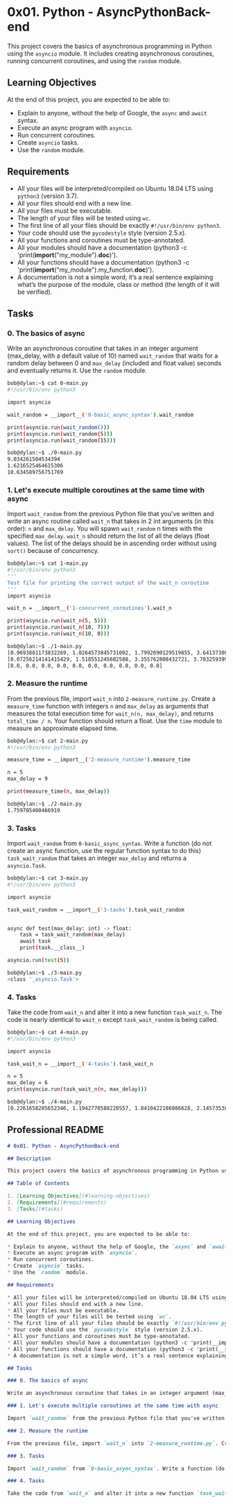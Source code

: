 # 0x01. Python - AsyncPythonBack-end

This project covers the basics of asynchronous programming in Python using the `asyncio` module. It includes creating asynchronous coroutines, running concurrent coroutines, and using the `random` module.

## Learning Objectives

At the end of this project, you are expected to be able to:

* Explain to anyone, without the help of Google, the `async` and `await` syntax.
* Execute an async program with `asyncio`.
* Run concurrent coroutines.
* Create `asyncio` tasks.
* Use the `random` module.

## Requirements

* All your files will be interpreted/compiled on Ubuntu 18.04 LTS using `python3` (version 3.7).
* All your files should end with a new line.
* All your files must be executable.
* The length of your files will be tested using `wc`.
* The first line of all your files should be exactly `#!/usr/bin/env python3`.
* Your code should use the `pycodestyle` style (version 2.5.x).
* All your functions and coroutines must be type-annotated.
* All your modules should have a documentation (python3 -c 'print(__import__("my_module").__doc__)').
* All your functions should have a documentation (python3 -c 'print(__import__("my_module").my_function.__doc__)').
* A documentation is not a simple word, it’s a real sentence explaining what’s the purpose of the module, class or method (the length of it will be verified).

## Tasks

### 0. The basics of async

Write an asynchronous coroutine that takes in an integer argument (max_delay, with a default value of 10) named `wait_random` that waits for a random delay between 0 and `max_delay` (included and float value) seconds and eventually returns it. Use the `random` module.

```bash
bob@dylan:~$ cat 0-main.py
#!/usr/bin/env python3

import asyncio

wait_random = __import__('0-basic_async_syntax').wait_random

print(asyncio.run(wait_random()))
print(asyncio.run(wait_random(5)))
print(asyncio.run(wait_random(15)))

bob@dylan:~$ ./0-main.py
9.034261504534394
1.6216525464615306
10.634589756751769
```

### 1. Let's execute multiple coroutines at the same time with async

Import `wait_random` from the previous Python file that you've written and write an async routine called `wait_n` that takes in 2 int arguments (in this order): `n` and `max_delay`. You will spawn `wait_random` n times with the specified `max_delay`. `wait_n` should return the list of all the delays (float values). The list of the delays should be in ascending order without using `sort()` because of concurrency.

```bash
bob@dylan:~$ cat 1-main.py
#!/usr/bin/env python3
'''
Test file for printing the correct output of the wait_n coroutine
'''
import asyncio

wait_n = __import__('1-concurrent_coroutines').wait_n

print(asyncio.run(wait_n(5, 5)))
print(asyncio.run(wait_n(10, 7)))
print(asyncio.run(wait_n(10, 0)))

bob@dylan:~$ ./1-main.py
[0.9693881173832269, 1.0264573845731002, 1.7992690129519855, 3.641373003434587, 4.500011569340617]
[0.07256214141415429, 1.518551245602588, 3.355762808432721, 3.7032593997182923, 3.7796178143655546, 4.744537840582318, 5.50781365463315, 5.758942587637626, 6.109707751654879, 6.831351588271327]
[0.0, 0.0, 0.0, 0.0, 0.0, 0.0, 0.0, 0.0, 0.0, 0.0]
```

### 2. Measure the runtime

From the previous file, import `wait_n` into `2-measure_runtime.py`. Create a `measure_time` function with integers `n` and `max_delay` as arguments that measures the total execution time for `wait_n(n, max_delay)`, and returns `total_time / n`. Your function should return a float. Use the `time` module to measure an approximate elapsed time.

```bash
bob@dylan:~$ cat 2-main.py
#!/usr/bin/env python3

measure_time = __import__('2-measure_runtime').measure_time

n = 5
max_delay = 9

print(measure_time(n, max_delay))

bob@dylan:~$ ./2-main.py
1.759705400466919
```

### 3. Tasks

Import `wait_random` from `0-basic_async_syntax`. Write a function (do not create an async function, use the regular function syntax to do this) `task_wait_random` that takes an integer `max_delay` and returns a `asyncio.Task`.

```bash
bob@dylan:~$ cat 3-main.py
#!/usr/bin/env python3

import asyncio

task_wait_random = __import__('3-tasks').task_wait_random


async def test(max_delay: int) -> float:
    task = task_wait_random(max_delay)
    await task
    print(task.__class__)

asyncio.run(test(5))

bob@dylan:~$ ./3-main.py
<class '_asyncio.Task'>
```

### 4. Tasks

Take the code from `wait_n` and alter it into a new function `task_wait_n`. The code is nearly identical to `wait_n` except `task_wait_random` is being called.

```bash
bob@dylan:~$ cat 4-main.py
#!/usr/bin/env python3

import asyncio

task_wait_n = __import__('4-tasks').task_wait_n

n = 5
max_delay = 6
print(asyncio.run(task_wait_n(n, max_delay)))

bob@dylan:~$ ./4-main.py
[0.2261658205652346, 1.1942770588220557, 1.8410422186086628, 2.1457353803430523, 4.002505454641153]
```

## Professional README

```markdown
# 0x01. Python - AsyncPythonBack-end

## Description

This project covers the basics of asynchronous programming in Python using the `asyncio` module. It includes creating asynchronous coroutines, running concurrent coroutines, and using the `random` module.

## Table of Contents

1. [Learning Objectives](#learning-objectives)
2. [Requirements](#requirements)
3. [Tasks](#tasks)

## Learning Objectives

At the end of this project, you are expected to be able to:

* Explain to anyone, without the help of Google, the `async` and `await` syntax.
* Execute an async program with `asyncio`.
* Run concurrent coroutines.
* Create `asyncio` tasks.
* Use the `random` module.

## Requirements

* All your files will be interpreted/compiled on Ubuntu 18.04 LTS using `python3` (version 3.7).
* All your files should end with a new line.
* All your files must be executable.
* The length of your files will be tested using `wc`.
* The first line of all your files should be exactly `#!/usr/bin/env python3`.
* Your code should use the `pycodestyle` style (version 2.5.x).
* All your functions and coroutines must be type-annotated.
* All your modules should have a documentation (python3 -c 'print(__import__("my_module").__doc__)').
* All your functions should have a documentation (python3 -c 'print(__import__("my_module").my_function.__doc__)').
* A documentation is not a simple word, it’s a real sentence explaining what’s the purpose of the module, class or method (the length of it will be verified).

## Tasks

### 0. The basics of async

Write an asynchronous coroutine that takes in an integer argument (max_delay, with a default value of 10) named `wait_random` that waits for a random delay between 0 and `max_delay` (included and float value) seconds and eventually returns it. Use the `random` module.

### 1. Let's execute multiple coroutines at the same time with async

Import `wait_random` from the previous Python file that you've written and write an async routine called `wait_n` that takes in 2 int arguments (in this order): `n` and `max_delay`. You will spawn `wait_random` n times with the specified `max_delay`. `wait_n` should return the list of all the delays (float values). The list of the delays should be in ascending order without using `sort()` because of concurrency.

### 2. Measure the runtime

From the previous file, import `wait_n` into `2-measure_runtime.py`. Create a `measure_time` function with integers `n` and `max_delay` as arguments that measures the total execution time for `wait_n(n, max_delay)`, and returns `total_time / n`. Your function should return a float. Use the `time` module to measure an approximate elapsed time.

### 3. Tasks

Import `wait_random` from `0-basic_async_syntax`. Write a function (do not create an async function, use the regular function syntax to do this) `task_wait_random` that takes an integer `max_delay` and returns a `asyncio.Task`.

### 4. Tasks

Take the code from `wait_n` and alter it into a new function `task_wait_n`. The code is nearly identical to `wait_n` except `task_wait_random` is being called.
```